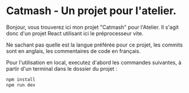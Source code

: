 # Catmash - Un projet pour l'atelier.

Bonjour, vous trouverez ici mon projet "Catmash" pour l'Atelier. Il s'agit donc d'un projet React utilisant ici le préprocesseur vite.

Ne sachant pas quelle est la langue préférée pour ce projet, les commits sont en anglais, les commentaires de code en français.

Pour l'utilisation en local, executez d'abord les commandes suivantes, à partir d'un terminal dans le dossier du projet :
```js
npm install
npm run dev
```
